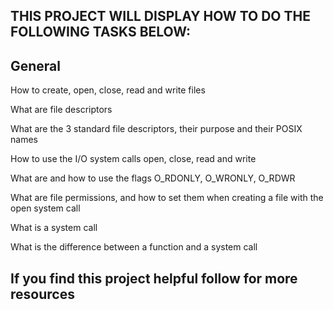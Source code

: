 ## THIS PROJECT WILL DISPLAY HOW TO DO THE FOLLOWING TASKS BELOW:


## General


How to create, open, close, read and write files

What are file descriptors

What are the 3 standard file descriptors, their purpose and their POSIX names

How to use the I/O system calls open, close, read and write

What are and how to use the flags O_RDONLY, O_WRONLY, O_RDWR

What are file permissions, and how to set them when creating a file with the open system call

What is a system call

What is the difference between a function and a system call

## If you find this project helpful follow for more resources
